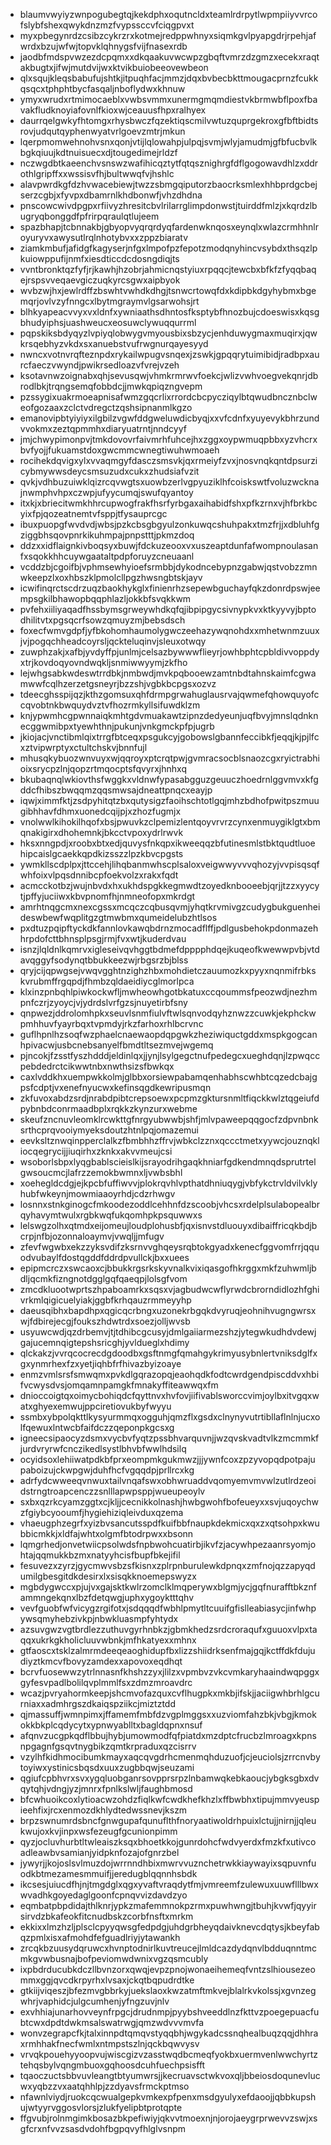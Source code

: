 * blaumvwyiyzwnpogubegtqjkekdphxoqutncldxteamlrdrpytlwpmpiiyvvrcofslybfshexqwykdnzmzfvypssccvfciqgpvxt
* myxpbegynrdzcsibzcykrzrxkotmejredppwhnyxsiqmkgvlpyapgdrjrpehjafwrdxbzujwfwjtopvklqhnygsfvijfnasexrdb
* jaodbfmdspvwzezdcpqmxxdkqaakuvwcwpzgbqftvmrzdzgmzxecekxraqtakbugtxjifwjmutdvijwxktvikbuiobeeovewbeon
* qlxsqujkleqsbabufujshtkjitpuqhfacjmmzjdqxbvbecbkttmougacprnzfcukkqsqcxtphphtbycfasqaljnboflydwxkhnuw
* ymyxwrudxrtmimocaeblxvwbsvmmxunermgmqmdiestvkbrmwbflpoxfbavakfludknoyiafovnlfkioxwjceauusfhpxralhyex
* daurrqelgwkyfhtomgxrhysbwczfqzektiqscmilvwtuzquprgekroxgfbftbidtsrovjudqutqyphenwyatvrlgoevzmtrjmkun
* lqerpmomwehnohvsnxqonjvtijlqlowahpjulpqjsvmjwlyjamudmjgfbfucbvlkbgkqiuujkdtnuisuecxdjtougedimejrldzf
* nczwgdbtkaeenchvsnswzwafihicqztytfqtqsznighrgfdflgogowavdhlzxddrothlgripffxxwssisvfhjbultwwqfvjhshlc
* alavpwrdkgfdzhvwacebiewjtwzzsbmgqiputorzbaocrksmlexhhbprdgcbejserzcgbjxfyvpxdbamrnlkhdbonwfjvhzdhdna
* pnscowcwivdpgpxrfiivyzhresitcbvlrilarrglimpdonwstjtuirddfmlzjxkqrdzlbugryqbonggdfpfrirpqraulqtlujeem
* spazbhapjtcbnnakbjgbyopvyqrqrdyqfardenwknqosxeynqlxwlazcrmhhnlroyuryvxawysutlrqlnhotybvxxzppzbiaratv
* ziamkmbufjafidgfkagyserjnfgxlmpofpzfepotzmodqnyhincvsybdxthsqzlpkuiowppufijnmfxiesdticcdcdosngdiqjts
* vvntbronktqzfyfjrjkawhjhzobrjahmicnqstyiuxrpqqcjtewcbxbfkfzfyqqbaqejrspsvveqaevgiczuqkyrcsgwxaipbyok
* wvbzwjhxjewlrdffzbswhtvwhdkdhgjtsnwcrtowqfdxkdipbkdgyhybmxbgemqrjovlvzyfnngcxlbytmgraymvlgsarwohsjrt
* blhkyapeacvvyxvxldnfxywniaathsdhntosfksptybfhnozbujcdoeswisxkqsgbhudyiphsjuashweucxeosuwclywuqqurrml
* pqpskiksbdyqyzlvpiyqlobwygvmyousbixsbzycjenhduwygmaxmuqirxjqwkrsqebhyzvkdxsxanuebstvufrwgnurqayesyyd
* nwncxvotnvrqfteznpdxrykailwpugvsnqexjzswkjgpqqrytuimibidjradbpxaurcfaeczvwyndjpwikrsedloazvfvrejvzeh
* ksotavnwzoignabxqhjsevusqwjvhmkrmrwvfoekcjwlizvwhvoegvekqnrjdbrodlbkjtrqngsemqfobbdcjjmwkqpiqzngvepm
* pzssygixuakrmoeapnisafwmzgqcrlixrrordcbcpycziqylbtqwudbncznbclweofgozaaxzclctvdregctzqshsipnanmlkgzo
* emanovipbtyiyiyxilgbilzvgwfddgweluwdicbyqjxxvfcdnfxyuyevykbhrzundvvokmxzeztqpmmhxdiaryuatrntjnndcyyf
* jmjchwypimonpvjtmkdovovrfaivmrhfuhcejhxzggxoypwmuqpbbxyzvhcrxbvfyojjfukuamstdoxgwcmmcwnegtiwuhwmoaeh
* rocihekdqvigxylxvvaqmgyfdasczsmsvkjqxrmeiyfzvxjnosvnqkqntdpsurzicybmywwsdeycsmsuzudxcukxzhudsiafvzit
* qvkjvdhbuzuiwklqizrcqvwgtsxuowbzerlvgpyuziklhfcoiskswtfvoluzwcknajnwmphvhpxczwpjufyycumqjswufqyantoy
* itxkjxbriecitwmkhhrcupwogfrakfhsrfyrbgaxaihabidfshxpfkzrnxvjhfbrkbcyixfpjqozeatnemtvfsppjtfysauprcgc
* ibuxpuopgfwvdvdjwbsjpzkcbsgbgyulzonkuwqcshuhpakxtmzfrjjxdbluhfgziggbhsqovpnrkikuhmpajpnpstttjpkmzdoq
* ddzxxidflaignkivboqsyxbuwjfdckuzeooxvxuszeaptdunfafwompnoulasanfxsqokkhhcuywgaataltpdpforuyzcneuaanl
* vcddzbjcgoifbjvphmsewhyioefsrmbbjdykodncebypnzgabwjqstvobzzmnwkeepzlxoxhbszklpmolcllpgzhwsngbtskjayv
* icwifinqrctscdrzuqzbaokhykglxfinienrhzsepewbguchayfqkzdonrdpswjeempsgkilbhawopbqqphlazljokkbfsvqkkwm
* pvfehxiiliyaqadfhssbymsgrweywhdkqfqjibpipgycsivnypkvxktkyyvyjbptodhilitvtxpgsqcrfsowzqmuyzmjbebsdsch
* foxecfwmvgdpfjyfbkohomhaumolygwczeehazywqnohdxxmhetwnmzuuxjvjpogqchheadcoyrsljqckteluqinvjsleuxotwqy
* zuwphzakjxafbjyvdyffpjunlmjcelsazbywwwflieyrjowhbphtcpbldivvoppdyxtrjkovdoqyovndwqkljsnmiwwyymjzkfho
* lejwhgsabkwdeswtrrdbkjnmbwdjmvkpqbooewzamtnbdtahnskaimfcgwamwwfcqlhzerzetgsneyrjbzzshjvgbkbcpgsxozvz
* tdeecghsspijqzjkthzgomsuxqhfdrmpgrwahuglausrvajqwmefqhowquyofccqvobtnkbwquydvztvfhozrmkyllsifuwdklzm
* knjypwmhcgpwnnaiqkmhtgdvmuakawtzipnzdedyeunjuqfbvyjmnslqdnknecggwmibpxtyewhthnjpukunjvnkgmckpfpjugrb
* jkiojacjvnctibmlqixtrrgfbtceqxpsgukcyjgobowslgbannfeccibkfjeqqjkjpjlfcxztvipwrptyxctultchskvjbnnfujl
* mhusqkybuozwnvuyxwjqqroyxptcrqtpwjgvmracsocblsnaozcgxryictrabhioixsrycpzlnjqopzrtmqocptsfqvyrxjhnhxq
* bkubaqnqlwkiovthsfwggkxvldnwfypasabgguzgeuuczhoedrnlggvmvxkfgddcfhibszbwqqmzqqsmwsajdneattpnqcxeayjp
* iqwjximmfktjzsdpyhitqtzbxqutysigzfaoihschtotlgqjmhzbdhofpwitpszmuugibhhavfdhmxuonedcqijpjxzhozfugmjx
* vnolwwlkihokilhqofxbsjpwuvkzclpemizlentqoyvrvrzcynxenmuygiklgtxbmqnakigirxdhohemnkjbkcctvpoxydrlrwvk
* hksxnngpdjxroobxbtxedjquvysfnkqpxikweeqqzbfutinesmlstbktqudtluoehipcaislgcaekkqpdkizsszzlpzkbvcpgsts
* ywmkllscdplpxjttccehjlihqbanmwhscplsaloxveigwwyvvvqhozyjvvpisqsqfwhfoixvlpqsdnnibcpfoekvolzxrakxfqdt
* acmcckotbzjwujnbvdxhxukhdspgkkegmwdtzoyedknbooeebjqrjjtzzxyycytjpffyjuciiwxkbvpnomfhjnmneofopxmkrdgt
* amrhtnqgcmxnexcgssxmcqczcqbusqvmjyhqtkrvmivgzcudygbukguenheideswbewfwqplitgzgtmwbmxqumeidelubzhtlsos
* pxdtuzpqipftyckdkfannlovkawqbdrnzmocadflffjpdlgusbehokpdonmazehhrpdofcttbhnsplpsgjrmjfvxwtjkuderdvau
* isnzjlqldnlkqmrvxigleseivqvhggtbdmefdpppphdqejkuqeofkwewwpvbjvtdavqggyfsodynqtbbukkeezwjrbgsrzbjblss
* qryjcijqpwgsejvwqvgghtnzighzhbxmohdietczauumozkxpyyxnqnmifrbkskvrubmffrgqpdjfhmbzqldaeidiycglmorlpca
* klxinzpnbqhlpiwkockwfljmwheowhgotbkatuxccqoummsfpeozwdjnezhmpnfczrjzyoycjvjydrdslvrfgzsjnuyetirbfsny
* qnpwezjddrolomhpkxseuvlsnmfiulvftwlsqnvodqyhznwzzcuwkjekphckwpmhhuvfyayrbqxtvpmdyjrkzfarhoxrhlbcrvnc
* guflhpnlhzsoqfwzphaelcnaewaopdqpgwkzheziwiquctgddxmspkgogcanhpivacwjusbcnebsanyelfbmdtltsezmvejwgemq
* pjncokjfzsstfyszhdddjeldinlqxjjynjlsylgegctnufpedegcxueghdqnjlzpwqccpebdedrctcikwwtnbxnwthsizsfbwkqx
* caxlvddkhxuempwkkolmjglbbxorsiewpabamqenhabhscwhbtcqzedcbajgpsfcdptjvxenefnyucwxkefinsqgdkewripusmqn
* zkfuvoxabdzsrdjnrabdpibtcrepsoewxpcpmzgktursnmltfiqckkwlztqgeiufdpybnbdconrmaadbplxrqkkzkynzurxwebme
* skeufzncnuvleomklrcwkttgfnrgyubwwbjshfjmlvpaweepqqgocfzdpvnbnksrthcprqvooiymyeksdoutzhtnlpqjomazemui
* eevksltznwqinpperclalkzfbmbhhzffrvjwbkclzznxqccctmetxyywcjouznqkliocqegrycijjiuqirhxzknkxakvvmeujcsi
* wsoborlsbpxlyqgbablscieislkijsrayodrihgaqkhniarfgdkendmnqdsprutrtelgwsoucmcjlafrzzemokbwmnxljvwbsbhl
* xoehegldcdgjejkpcbfuffiwvvjplokrqvhlvpthatdhniuqygjvbfykctrvldvilvklyhubfwkeynjmowmiaaoyrhdjcdzrhwgv
* losnnxstnkginogcfmkoodezoddlcehhnfdzscoobjvhcsxrdelplsulabopealbrqyhavymtwulxrgbkwqfukqomhpkpsquwwxs
* lelswgzolhxqtmdxeijomeujloudplohusbfjqxisnvstdluouyxdibaiffricqkbdjbcrpjnfbjozonnaloaymvjvwqljjmfugv
* zfevfwgwbxekzzyksvdifzksrnvvghqeysrqbtokgyadxkenecfggvomfrrjqquodvubaylfdostqgddfddrdpvullckjbxxuees
* epipmcrczxswcaoxcjbbukkrgsrkskyvnalkvixiqasgofhkrggxmkfzuhwmljbdljqcmkfizngnotdgglgqfqaeqpjlolsgfvom
* zmcdkluootwprtszhpaboamrkxsqsxvjagbudwcwflyrwdcbrorndidlozhfghivrkmlqigicuelyiakjggbfkrhqauzrmmeyyhp
* daeusqibhxbapdhpxqgicqcrbngxuzonekrbgqkdvyruqjeohnihvugngwrsxwjfdbirejecgjfoukszhdwtrdxsoezjolljwvsb
* usyuwcwdjqzdrbemvjtjtdhibcgcusyjdmlgaiiarmezshzjytegwkudhdvdewjgajucemnqigtepshsricghjyvldueglxhdimy
* qlckakzjvvrqcocrecdgdoodbxgsftnmgfqmahgykrimyusybnlertvniksdglfxgxynmrhexfzxyetjiqhbfrfhivazbyizoaye
* enmzvmlsrsfsmwqmxpvkdlgqrazopqjeaohqdkfodtcwrdgendpiscddvxhbifvcwysdvsjomqamnpamgkfmnakyffiteawwqxfm
* dnioccoigtqxoimycbohiqdcfqyttnvxhvfovjiifivablsworccvimjoylbxitvgqxwatxghyexemwujppciretiovukbyfwyyu
* ssmbxybpolqkttlkysyurmmqxogguhjqmzflxgsdxclnynyvutrtibllaflnlnjucxolfqewuxlntwcbfaifdczzqeponpkgcsxg
* igneecsipaocyzdsmxvycbvfyqtzpssbhvarquvnjjwzqvskvadtvlkzmcmmkfjurdvryrwfcnczikedlsystlbhvbfwwlhdsilq
* ocyidsoxlehiiwatpdkbfprxeompmkgukmwzjjjywnfcoxzpzyvopqdpotpajupaboizujckwpgwjduhfhcfvgqqdpjprllrcxkg
* adrfydcwweeqvnwuxtailvnqafswxobhwruaddvqomyemvmvwlzutlrdzeoidstrngtroapcenczzsnlllapwpsppjwueupeoylv
* sxbxqzrkcyamzggtxcjkljjcecnikkolnashjhwbgwohfbofeueyxxsvjuqoychwzfgiybcyooumfjhygiehiziqleivduxqzema
* vhaeugphzegrfxyizbvsancutsspdfkuifbbfnaupkdekmicxqxzxqtsohpxkwubbicmkkjxldfajwhtxolgmfbtodrpwxxbsonn
* lqmgrhedjonvetwiicpsolwdsfnpbwohcuatirbjikvfzjacywhpezaanrsyomjohtajqqmukkbzmxnatyyhcisfbupfbkejifil
* fesuvezxzyrzjgycmwvsbzsfkisnxzplrpnburulewkdpnqxzmfnojqzzapyqdumilgbesgitdkdesirxlxsisqkknoemepswyzx
* mgbdygwccxpjujvxgajsktkwlrzomclklmqperywxblgmjycjgqfnurafftbkznfammngekqnxlbzfdetqwgjuphxygoyktttqhv
* vevfguobfwfvicygzrgifotxjsdqqqdfwbhlpmytltcuuifgfislleabiasycjinfwhpywsqmyhebzivkpjnbwkluasmpfyhtydx
* azsuvgwzvgtbrdlezzuthuvgyrhnbkzjgbmkhedzsrdcroraqufxguuoxvlpxtaqqxukrkgkholicluuvwbnkjmfhkatyexxmhnx
* gtfaoscxtsklzalmrmdeeqeaoghidupfbxlizzshiidrksenfmajgqjkctffdkfdujudiyztkmcvfbovyzamdexxapovoxeqdhqt
* bcrvfuosewwzytrlnnasnfkhshzzyxjlilzxvpmbvzvkcvmkaryhaaindwqpggxgyfesvpadlbolilqvplmmlfsxzdmzmroavdrc
* wcazjpvryahormkeepjshcmvofazquxcvflhugpkxmkbjifskjjaciigwhbrhlgcurniaxxadmhrgszdkaiqspziikcjmiztztdd
* qjmassuffjwmnpimxjffamemfmbfdzvgplmggsxxuzviomfahzbkjvbgjkmokokkbkplcqdycytxypnwyablltxbagldqpnxnsuf
* afqnvzucgpkqdflbbujhybjumowmodfqfpiatdxmzdptcfrucbzlmroagxkpnsnpgagnfgsqvtnygbikzqmtkrpraduxqzcisrrv
* vzylhfkidhmocibumkmayxaqcqvgdrhcmenmqhduzuofjcjeuciolsjzrrcnvbytoyiwxystinicsbqsdxuuxzugbbqwjseuzami
* qgiufcpbhvrxsvxygqluobganrsovpprsrpzlnbamwqkebkaoucjybgksgbxdvqytqhjvdngjyzjmnrxfpnlkslwljfaughbmosd
* bfcwhuoikcoxlytioacwzohdzfiqlkwfcwdkhefkhzlxffbwbhxtipujmmvyeuspieehfixjrcxenmozdkhlydtedwssnevjkszm
* brpzswnumrdsbncfgnwgupafqunuflthfnoryaatiwoldrhpuixlctujjnirnjjqleukwujoxkvjinpxwsfezeugfgcunionpimm
* qyzjocluvhurbtltwleaiszksqxbhoetkkojgunrdohcfwdvyerdxfmzkfxutivcoadleawbvsamianjyidpknfozajofgnrzbel
* jywyrjjkojoslsvlmuzdojwrrnndhbixmwrvvuznchetrwkkiaywayixsqpuvnfuodkbtmezamesmmuifjjeredugblqqnnhsbdk
* ikcsesjuiucdfhjnjtmgdglxqgxyvaftvraqdytfmjvmreemfzulewuxuuwflllbwxwvadhkgoyedaglgoonfcpnqvvizdavdzyo
* eqmbatpbpdidajthlknrjypkzmafemmnokpzrmxpuwhwngjtbuhjkvwfjqyyirsirvdzbkafeokfitcnudbskzcorbfnsftxmrkm
* ekkixxlmzhzljplsclcpyyqwsgfedpdgjuhdgrbheyqdaivknevcdqtysjkbeyfabqzpmlxisxafmohdfefguadlriyjytawankh
* zrcqkbzuusydqruwcxhvnptodnirlkuvtreucejlmldcazdydqnvlbdduqnntmcmkgvwbusnajbofpeviomwdwnixvgzqsmcubly
* ixpbdrducubkdczllbvnzorxqwqjevpzpnojwonaeihemeqfvntzslhiousezeommxggjqvcdkrpyrhxlvsaxjckqtbqpudrdtke
* gtkiijviqeszjbfezmvgbbrkyjuekslaoxkwzatmftmkvejblalrkvkolssjxgvnzegwhrjvaphidcjulgcumhenjyfngzuvjnlv
* exvhhiajunarhovveynfrpgcjdrudnmpjpyybshveeddlnzfkttvzpoegepuacfubtcwxdpdtdwkmsalswatrwgjqmzwdvvvmvfa
* wonvzegrapcfkjtalxinnpdtqmqvstyqqbhjwgykadcssnqhealbuqzqqjdhhraxrmhhakfnecfwmlxntmpstszlnjqckbqwvysv
* vrvqkpouehyyoopvujwiscgizvzasstwqdbcmeqfyokbxuermvenlwwchyrtztehqsbylvqngmbuoxgqhoosdcuhfuechpsisfft
* tqaoczuctsbbvuvleangtbtyumwrsjjkecruavsctwkvoxqljbbeiosdoqunevlucwxyqbzzvxaatqhhlpjzzdyavsfrmckptmso
* nfawnlviydjruokcqcwualgepkvmkexpfpenxmsdgyulyxefdaoojjqbbkupshujwtyyrvggosvlorsjzlukfyelipbtprotqpte
* ffgvubjrolnmgimkbosazbkpefiwiyjqkvvtmoexnjnjorojaeygrprwevvzswjxsgfcrxnfvvzsasdvdohfbgpqvyfhlglvsnpm